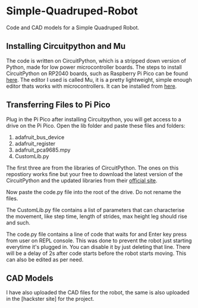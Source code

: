 # Simple-Quadruped-Robot
Code and CAD models for a Simple Quadruped Robot.

## Installing Circuitpython and Mu

The code is written on CircuitPython, which is a stripped down version of Python, made for low power microcontroller boards.
The steps to install CircuitPython on RP2040 boards, such as Raspberry Pi Pico can be found [here](https://learn.adafruit.com/welcome-to-circuitpython/installing-circuitpython).
The editor I used is called Mu, it is a pretty lightweight, simple enough editor thats works with microcontrollers. It can be installed from [here](https://codewith.mu/).

## Transferring Files to Pi Pico
Plug in the Pi Pico after installing Circuitpython, you will get access to a drive on the Pi Pico. Open the lib folder and paste these files and folders:

1. adafruit_bus_device
2. adafruit_register
3. adafruit_pca9685.mpy
4. CustomLib.py

The first three are from the libraries of CircuitPython. The ones on this repostiory works fine but your free to download the latest version of the CircuitPython and the updated libraries from their [official site](https://circuitpython.org/).

Now paste the code.py file into the root of the drive. Do not rename the files.

The CustomLib.py file contains a list of parameters that can characterise the movement, like step time, length of strides, max height leg should rise and such.

The code.py file contains a line of code that waits for and Enter key press from user on REPL console. This was done to prevent the robot just starting everytime it's plugged in.
You can disable it by just deleting that line. There will be a delay of 2s after code starts before the robot starts moving. This can also be edited as per need.

## CAD Models

I have also uploaded the CAD files for the robot, the same is also uploaded in the [hackster site] for the project.
